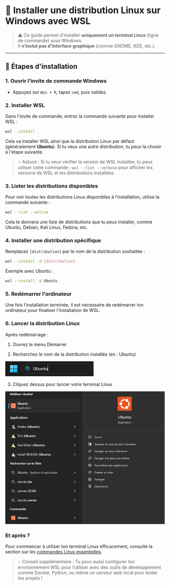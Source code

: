 # 🐧 Installer une distribution Linux sur Windows avec WSL

> ⚠️ Ce guide permet d’installer **uniquement un terminal Linux** (ligne de commande) sous Windows.  
> Il **n'inclut pas d'interface graphique** (comme GNOME, KDE, etc.).

---

## 🔧 Étapes d'installation

### 1. Ouvrir l'invite de commande Windows
- Appuyez sur `Win + R`, tapez `cmd`, puis validez.

### 2. Installer WSL
Dans l'invite de commande, entrez la commande suivante pour installer WSL :
```bash
wsl --install
```
Cela va installer WSL ainsi que la distribution Linux par défaut (généralement **Ubuntu**). Si tu veux une autre distribution, tu peux la choisir à l'étape suivante.
> 💡 Astuce : Si tu veux vérifier la version de WSL installée, tu peux utiliser cette commande : `wsl --list --verbose` pour afficher les versions de WSL et les distributions installées.

### 3. Lister les distributions disponibles
Pour voir toutes les distributions Linux disponibles à l’installation, utilise la commande suivante :
```bash
wsl --list --online
```
Cela te donnera une liste de distributions que tu peux installer, comme Ubuntu, Debian, Kali Linux, Fedora, etc.

### 4. Installer une distribution spécifique
Remplacez `[distribution]` par le nom de la distribution souhaitée :
```bash
wsl --install -d [distribution]
```

Exemple avec Ubuntu :
```bash
wsl --install -d Ubuntu
```

### 5. Redémarrer l'ordinateur
Une fois l’installation terminée, il est nécessaire de redémarrer ton ordinateur pour finaliser l'installation de WSL.

### 6. Lancer la distribution Linux
Après redémarrage :
1. Ouvrez le menu Démarrer

2. Recherchez le nom de la distribution installée (ex : Ubuntu)

![Menu Démarrer Linux](./images/Capture_decran_2024-02-09_183937.png)

3. Cliquez dessus pour lancer votre terminal Linux

![Terminal Linux lancé](./images/Capture_decran_2024-02-09_183859.png)


### Et après ?

Pour commencer à utiliser ton terminal Linux efficacement, consulte la section sur les [commandes Linux essentielles](./commandes.md).
> 💡 Conseil supplémentaire : Tu peux aussi configurer ton environnement WSL pour l’utiliser avec des outils de développement comme Docker, Python, ou même un serveur web local pour tester tes projets !
